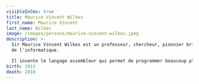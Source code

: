 ```yaml
---
visibleInCms: true
title: Maurice Vincent Wilkes
first_name: Maurice Vincent
last_name: Wilkes
image: /images/persons/maurice-vincent-wilkes.jpeg
description: >-
  Sir Maurice Vincent Wilkes est un professeur, chercheur, pionnier britannique
  de l'informatique.

  Il invente le langage assembleur qui permet de programmer beaucoup plus rapidement qu'en langage machine.
birth: 1913
death: 2010
---
```

